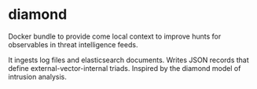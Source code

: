 # diamond
Docker bundle to provide come local context to improve hunts for observables in threat intelligence feeds.

It ingests log files and elasticsearch documents.
Writes JSON records that define external-vector-internal triads.
Inspired by the diamond model of intrusion analysis.
